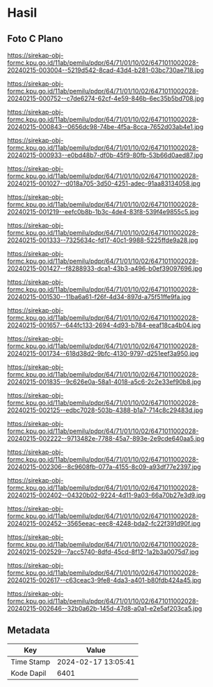# Hasil

## Foto C Plano

https://sirekap-obj-formc.kpu.go.id/11ab/pemilu/pdpr/64/71/01/10/02/6471011002028-20240215-003004--5219d542-8cad-43d4-b281-03bc730ae718.jpg

https://sirekap-obj-formc.kpu.go.id/11ab/pemilu/pdpr/64/71/01/10/02/6471011002028-20240215-000752--c7de6274-62cf-4e59-846b-6ec35b5bd708.jpg

https://sirekap-obj-formc.kpu.go.id/11ab/pemilu/pdpr/64/71/01/10/02/6471011002028-20240215-000843--0656dc98-74be-4f5a-8cca-7652d03ab4e1.jpg

https://sirekap-obj-formc.kpu.go.id/11ab/pemilu/pdpr/64/71/01/10/02/6471011002028-20240215-000933--e0bd48b7-df0b-45f9-80fb-53b66d0aed87.jpg

https://sirekap-obj-formc.kpu.go.id/11ab/pemilu/pdpr/64/71/01/10/02/6471011002028-20240215-001027--d018a705-3d50-4251-adec-91aa83134058.jpg

https://sirekap-obj-formc.kpu.go.id/11ab/pemilu/pdpr/64/71/01/10/02/6471011002028-20240215-001219--eefc0b8b-1b3c-4de4-83f8-539f4e9855c5.jpg

https://sirekap-obj-formc.kpu.go.id/11ab/pemilu/pdpr/64/71/01/10/02/6471011002028-20240215-001333--7325634c-fd17-40c1-9988-5225ffde9a28.jpg

https://sirekap-obj-formc.kpu.go.id/11ab/pemilu/pdpr/64/71/01/10/02/6471011002028-20240215-001427--f8288933-dca1-43b3-a496-b0ef39097696.jpg

https://sirekap-obj-formc.kpu.go.id/11ab/pemilu/pdpr/64/71/01/10/02/6471011002028-20240215-001530--11ba6a61-f26f-4d34-897d-a75f51ffe9fa.jpg

https://sirekap-obj-formc.kpu.go.id/11ab/pemilu/pdpr/64/71/01/10/02/6471011002028-20240215-001657--644fc133-2694-4d93-b784-eeaf18ca4b04.jpg

https://sirekap-obj-formc.kpu.go.id/11ab/pemilu/pdpr/64/71/01/10/02/6471011002028-20240215-001734--618d38d2-9bfc-4130-9797-d251eef3a950.jpg

https://sirekap-obj-formc.kpu.go.id/11ab/pemilu/pdpr/64/71/01/10/02/6471011002028-20240215-001835--9c626e0a-58a1-4018-a5c6-2c2e33ef90b8.jpg

https://sirekap-obj-formc.kpu.go.id/11ab/pemilu/pdpr/64/71/01/10/02/6471011002028-20240215-002125--edbc7028-503b-4388-b1a7-714c8c29483d.jpg

https://sirekap-obj-formc.kpu.go.id/11ab/pemilu/pdpr/64/71/01/10/02/6471011002028-20240215-002222--9713482e-7788-45a7-893e-2e9cde640aa5.jpg

https://sirekap-obj-formc.kpu.go.id/11ab/pemilu/pdpr/64/71/01/10/02/6471011002028-20240215-002306--8c9608fb-077a-4155-8c09-a93df77e2397.jpg

https://sirekap-obj-formc.kpu.go.id/11ab/pemilu/pdpr/64/71/01/10/02/6471011002028-20240215-002402--04320b02-9224-4d11-9a03-66a70b27e3d9.jpg

https://sirekap-obj-formc.kpu.go.id/11ab/pemilu/pdpr/64/71/01/10/02/6471011002028-20240215-002452--3565eeac-eec8-4248-bda2-fc22f391d90f.jpg

https://sirekap-obj-formc.kpu.go.id/11ab/pemilu/pdpr/64/71/01/10/02/6471011002028-20240215-002529--7acc5740-8dfd-45cd-8f12-1a2b3a0075d7.jpg

https://sirekap-obj-formc.kpu.go.id/11ab/pemilu/pdpr/64/71/01/10/02/6471011002028-20240215-002617--c63ceac3-9fe8-4da3-a401-b80fdb424a45.jpg

https://sirekap-obj-formc.kpu.go.id/11ab/pemilu/pdpr/64/71/01/10/02/6471011002028-20240215-002646--32b0a62b-145d-47d8-a0a1-e2e5af203ca5.jpg


## Metadata

| Key        | Value               |
| ---------- | ------------------- |
| Time Stamp | 2024-02-17 13:05:41 |
| Kode Dapil | 6401                |



